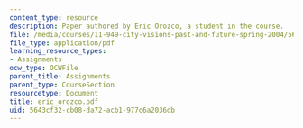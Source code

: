 ```yaml
---
content_type: resource
description: Paper authored by Eric Orozco, a student in the course.
file: /media/courses/11-949-city-visions-past-and-future-spring-2004/5643cf32cb08da72acb1977c6a2036db_eric_orozco.pdf
file_type: application/pdf
learning_resource_types:
- Assignments
ocw_type: OCWFile
parent_title: Assignments
parent_type: CourseSection
resourcetype: Document
title: eric_orozco.pdf
uid: 5643cf32-cb08-da72-acb1-977c6a2036db
---
```

